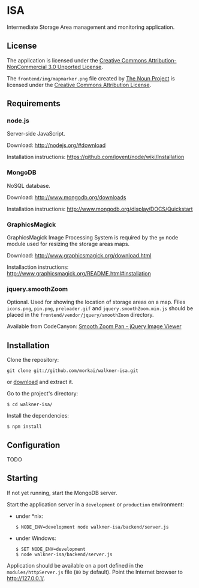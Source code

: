 # ISA

Intermediate Storage Area management and monitoring application.

## License

The application is licensed under the
[Creative Commons Attribution-NonCommercial 3.0 Unported License](http://creativecommons.org/licenses/by-nc/3.0/).

The `frontend/img/mapmarker.png` file created by [The Noun Project](http://www.thenounproject.com/)
is licensed under the [Creative Commons Attribution License](http://creativecommons.org/licenses/by/3.0/).

## Requirements

### node.js

Server-side JavaScript.

Download: http://nodejs.org/#download

Installation instructions: https://github.com/joyent/node/wiki/Installation

### MongoDB

NoSQL database.

Download: http://www.mongodb.org/downloads

Installation instructions: http://www.mongodb.org/display/DOCS/Quickstart

### GraphicsMagick

GraphicsMagick Image Processing System is required by the `gm` node module used for resizing
the storage areas maps.

Download: http://www.graphicsmagick.org/download.html

Installaction instructions: http://www.graphicsmagick.org/README.html#installation

### jquery.smoothZoom

Optional. Used for showing the location of storage areas on a map.
Files `icons.png`, `pin.png`, `preloader.gif` and `jquery.smoothZoom.min.js`
should be placed in the `frontend/vendor/jquery/smoothZoom` directory.

Available from CodeCanyon:
[Smooth Zoom Pan - jQuery Image Viewer](http://codecanyon.net/item/smooth-zoom-pan-jquery-image-viewer/511142)

## Installation

Clone the repository:

    git clone git://github.com/morkai/walkner-isa.git

or [download](https://github.com/morkai/walkner-isa/zipball/master)
and extract it.

Go to the project's directory:

    $ cd walkner-isa/

Install the dependencies:

    $ npm install

## Configuration

TODO

## Starting

If not yet running, start the MongoDB server.

Start the application server in a `development` or `production` environment:

  * under *nix:

        $ NODE_ENV=development node walkner-isa/backend/server.js

  * under Windows:

        $ SET NODE_ENV=development
        $ node walkner-isa/backend/server.js

Application should be available on a port defined in the `modules/httpServer.js` file
(`80` by default). Point the Internet browser to http://127.0.0.1/.
